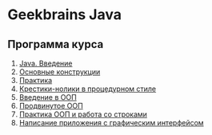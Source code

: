 # Geekbrains Java

## Программа курса

1. [Java. Введение](https://github.com/EugeniaQA/geekbrains-java/tree/main/lesson-1)
1. [Основные конструкции](https://github.com/EugeniaQA/geekbrains-java/tree/main/lesson-2)
1. [Практика](https://github.com/EugeniaQA/geekbrains-java/tree/main/lesson-3)
1. [Крестики-нолики в процедурном стиле](https://github.com/EugeniaQA/geekbrains-java/tree/main/lesson-4)
1. [Введение в ООП](https://github.com/EugeniaQA/geekbrains-java/tree/main/lesson-5)
1. [Продвинутое ООП]()
1. [Практика ООП и работа со строками]()
1. [Написание приложения с графическим интерфейсом]()
